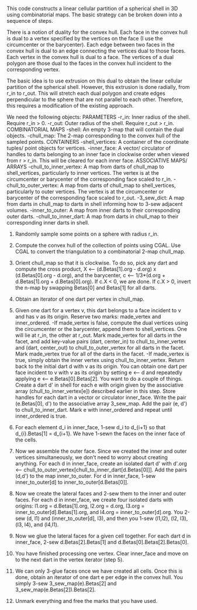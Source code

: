 This code constructs a linear cellular partition of a spherical shell in 3D using combinatorial maps. The basic strategy can be broken down into a sequence of steps.

There is a notion of duality for the convex hull. Each face in the convex hull is dual to a vertex specified by the vertices on the face (I use the circumcenter or the barycenter). Each edge between two faces in the convex hull is dual to an edge connecting the vertices dual to those faces. Each vertex in the convex hull is dual to a face. The vertices of a dual polygon are those dual to the faces in the convex hull incident to the corresponding vertex.

The basic idea is to use extrusion on this dual to obtain the linear cellular partition of the spherical shell. However, this extrusion is done radially, from r_in to r_out. This will stretch each dual polygon and create edges perpendicular to the sphere that are not parallel to each other. Therefore, this requires a modification of the existing approach.

We need the following objects:
PARAMETERS
-r_in: Inner radius of the shell. Require r_in > 0.
-r_out: Outer radius of the shell. Require r_out > r_in.
COMBINATORIAL MAPS
-shell: An empty 3-map that will contain the dual objects.
-chull_map: The 2-map corresponding to the convex hull of the sampled points.
CONTAINERS
-shell_vertices: A container of the coordinate tuples/ point objects for vertices.
-inner_face: A vector/ circulator of handles to darts belonging to an inner face in clockwise order when viewed from r > r_in. This will be cleared for each inner face.
ASSOCIATIVE MAPS/ ARRAYS
-chull_to_inner_vertex: A map from darts of chull_map to shell_vertices, particularly to inner vertices. The vertex is at the circumcenter or barycenter of the corresponding face scaled to r_in.
-chull_to_outer_vertex: A map from darts of chull_map to shell_vertices, particularly to outer vertices. The vertex is at the circumcenter or barycenter of the corresponding face scaled to r_out.
-3_sew_dict: A map from darts in chull_map to darts in shell informing how to 3-sew adjacent volumes.
-inner_to_outer: A map from inner darts to their corresponding outer darts.
-chull_to_inner_dart: A map from darts in chull_map to their corresponding inner darts in shell.


1. Randomly sample some points on a sphere with radius r_in.

2. Compute the convex hull of the collection of points using CGAL. Use CGAL to convert the triangulation to a combinatorial 2-map chull_map.

3. Orient chull_map so that it is clockwise. To do so, pick any dart and compute the cross product, X <-- (d.Betas[1].org - d.org) x (d.Betas[0].org - d.org), and the barycenter, c <-- 1/3*(d.org + d.Betas[1].org + d.Betas[0].org). If c.X < 0, we are done. If c.X > 0, invert the n-map by swapping Betas[0] and Betas[1] for all darts.

4. Obtain an iterator of one dart per vertex in chull_map.

5. Given one dart for a vertex v, this dart belongs to a face incident to v and has v as its origin. Reserve two marks: made_vertex  and inner_ordered.
-If made_vertex is false, compute the dual vertices using the circumcenter or the barycenter, append them to shell_vertices. One will lie at r_in, the other at r_out. Mark made_vertex for all darts in the facet, and add key-value pairs (dart, center_in) to chull_to_inner_vertex and (dart, center_out) to chull_to_outer_vertex for all darts in the facet. Mark made_vertex true for all of the darts in the facet.
-If made_vertex is true, simply obtain the inner vertex using chull_to_inner_vertex.
Return back to the initial dart d with v as its origin. You can obtain one dart per face incident to v with v as its origin by setting e <-- d and repeatedly applying e <-- e.Betas[0].Betas[2]. You want to do a couple of things. Create a dart d' in shell for each e with origin given by the associative array (chull_to_inner_vertex[e]) described earlier in this step. Store handles for each dart in a vector or circulator inner_face. Write the pair (e.Betas[0], d') to the associative array 3_sew_map. Add the pair (e, d') to chull_to_inner_dart. Mark e with inner_ordered and repeat until inner_ordered is true.

6. For each element d_i in inner_face, 1-sew d_i to d_{i+1} so that d_{i}.Betas[1] = d_{i+1}. We have 1-sewn the faces on the inner face of the cells.

7. Now we assemble the outer face.  Since we created the inner and outer vertices simultaneously, we don't need to worry about creating anything. For each d in inner_face, create an isolated dart d' with d'.org <-- chull_to_outer_vertex[chull_to_inner_dart[d.Betas[0]]]. Add the pairs (d,d') to the map inner_to_outer. For d in inner_face, 1-sew inner_to_outer[d] to inner_to_outer[d.Betas[0]].

8. Now we create the lateral faces and 2-sew them to the inner and outer faces. For each d in inner_face, we create four isolated darts with origins: l1.org = d.Betas[1].org, l2.org = d.org, l3.org = inner_to_outer[d].Betas[1].org, and l4.org = inner_to_outer[d].org. You 2-sew (d, l1) and (inner_to_outer[d], l3), and then you 1-sew (l1,l2), (l2, l3), (l3, l4), and (l4,l1).

9. Now we glue the lateral faces for a given cell together. For each dart d in inner_face, 2-sew d.Betas[2].Betas[1] and d.Betas[0].Betas[2].Betas[0].

10. You have finished processing one vertex. Clear inner_face and move on to the next dart in the vertex iterator (step 5).

11. We can only 3-glue faces once we have created all cells. Once this is done, obtain an iterator of one dart e per edge in the convex hull. You simply 3-sew 3_sew_map(e).Betas[2] and 3_sew_map(e.Betas[2]).Betas[2].

12. Unmark everything and free the marks that you have used.
